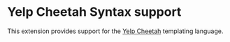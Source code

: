 # Yelp Cheetah Syntax support

This extension provides support for the [Yelp Cheetah](https://github.com/Yelp/yelp_cheetah) templating language.